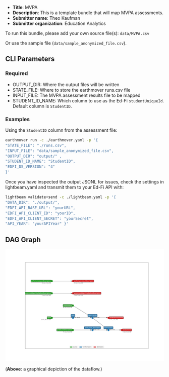 * **Title**: MVPA
* **Description**: This is a template bundle that will map MVPA assessments. 
* **Submitter name**: Theo Kaufman
* **Submitter organization**: Education Analytics

To run this bundle, please add your own source file(s):
<code>data/MVPA.csv</code>

Or use the sample file (`data/sample_anonymized_file.csv`).

## CLI Parameters

### Required
- OUTPUT_DIR: Where the output files will be written
- STATE_FILE: Where to store the earthmover runs.csv file
- INPUT_FILE: The MVPA assessment results file to be mapped
- STUDENT_ID_NAME: Which column to use as the Ed-Fi `studentUniqueId`. Default column is `StudentID`.

### Examples

Using the `StudentID` column from the assessment file:
```bash
earthmover run -c ./earthmover.yaml -p '{
"STATE_FILE": "./runs.csv",
"INPUT_FILE": "data/sample_anonymized_file.csv",
"OUTPUT_DIR": "output/" ,
"STUDENT_ID_NAME": "StudentID",
"EDFI_DS_VERSION": "4"
}'
```

Once you have inspected the output JSONL for issues, check the settings in lightbeam.yaml and transmit them to your Ed-Fi API with:
```bash
lightbeam validate+send -c ./lightbeam.yaml -p '{
"DATA_DIR": "./output/",
"EDFI_API_BASE_URL": "yourURL",
"EDFI_API_CLIENT_ID": "yourID",
"EDFI_API_CLIENT_SECRET": "yourSecret",
"API_YEAR": "yourAPIYear" }'
```

## DAG Graph
![DAG view of transformations](graph.png)

(**Above**: a graphical depiction of the dataflow.)